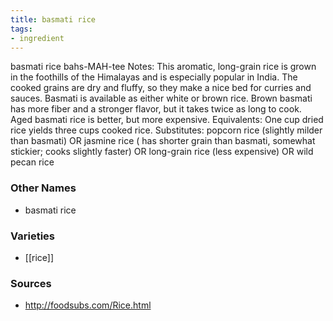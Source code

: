 ```yaml
---
title: basmati rice
tags:
- ingredient
---
```

basmati rice bahs-MAH-tee Notes: This aromatic, long-grain rice is grown in the foothills of the Himalayas and is especially popular in India. The cooked grains are dry and fluffy, so they make a nice bed for curries and sauces. Basmati is available as either white or brown rice. Brown basmati has more fiber and a stronger flavor, but it takes twice as long to cook. Aged basmati rice is better, but more expensive. Equivalents: One cup dried rice yields three cups cooked rice. Substitutes: popcorn rice (slightly milder than basmati) OR jasmine rice ( has shorter grain than basmati, somewhat stickier; cooks slightly faster) OR long-grain rice (less expensive) OR wild pecan rice

### Other Names

* basmati rice

### Varieties

* [[rice]]

### Sources
* http://foodsubs.com/Rice.html

